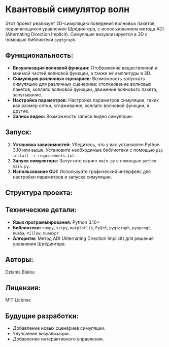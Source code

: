 # Квантовый симулятор волн

Этот проект реализует 2D-симуляцию поведения волновых пакетов, подчиняющихся уравнению Шрёдингера, с использованием метода ADI (Alternating Direction Implicit).  Симуляция визуализируется в 3D с помощью библиотеки `pyqtgraph`.

## Функциональность:

* **Визуализация волновой функции:**  Отображение вещественной и мнимой частей волновой функции, а также её амплитуды в 3D.
* **Симуляция различных сценариев:**  Возможность запускать симуляцию для различных сценариев: столкновение волновых пакетов, коллапс волновой функции, движение волнового пакета, запутывание.
* **Настройка параметров:**  Настройка параметров симуляции, таких как размер сетки, сглаживание, коллапс волновой функции, и другие.
* **Запись видео:**  Возможность записи видео симуляции.


## Запуск:

1. **Установка зависимостей:** Убедитесь, что у вас установлен Python 3.10 или выше.  Установите необходимые библиотеки с помощью `pip install -r requirements.txt`.
2. **Запуск симулятора:** Запустите скрипт `main.py` с помощью `python main.py`.
3. **Использование GUI:**  Используйте графический интерфейс для настройки параметров и запуска симуляции.


## Структура проекта:


## Технические детали:

* **Язык программирования:** Python 3.10+
* **Библиотеки:**  `numpy`, `scipy`, `matplotlib`, `PyQt6`, `pyqtgraph`, `pyopengl`, `numba`, `Pillow`, `numexpr`
* **Алгоритм:** Метод ADI (Alternating Direction Implicit) для решения уравнения Шрёдингера.


## Авторы:

Dzianis Bialou


## Лицензия:

MIT License


## Будущие разработки:

* Добавление  новых  сценариев  симуляции.
* Улучшение  визуализации.
* Добавление  интерактивного  управления.
